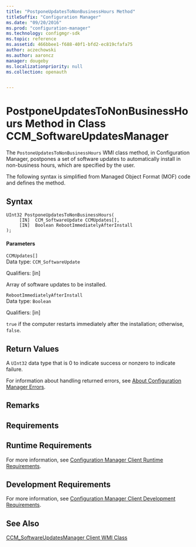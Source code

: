 ```yaml
---
title: "PostponeUpdatesToNonBusinessHours Method"
titleSuffix: "Configuration Manager"
ms.date: "09/20/2016"
ms.prod: "configuration-manager"
ms.technology: configmgr-sdk
ms.topic: reference
ms.assetid: 466bbee1-f688-40f1-bfd2-ec819cfafa75
author: aczechowski
ms.author: aaroncz
manager: dougeby
ms.localizationpriority: null
ms.collection: openauth


---
```

# PostponeUpdatesToNonBusinessHours Method in Class CCM_SoftwareUpdatesManager
The `PostoneUpdatesToNonBusinessHours` WMI class method, in Configuration Manager, postpones a set of software updates to automatically install in non-business hours, which are specified by the user.  

 The following syntax is simplified from Managed Object Format (MOF) code and defines the method.  

## Syntax  

```  
UInt32 PostponeUpdatesToNonBusinessHours(  
     [IN]  CCM_SoftwareUpdate CCMUpdates[],  
     [IN]  Boolean RebootImmediatelyAfterInstall  
);  
```  

#### Parameters  
 `CCMUpdates[]`  
 Data type: `CCM_SoftwareUpdate`  

 Qualifiers: [in]  

 Array of software updates to be installed.  

 `RebootImmediatelyAfterInstall`  
 Data type: `Boolean`  

 Qualifiers: [in]  

 `true` if the computer restarts immediately after the installation; otherwise, `false`.  

## Return Values  
 A `UInt32` data type that is 0 to indicate success or nonzero to indicate failure.  

 For information about handling returned errors, see [About Configuration Manager Errors](../../../../../develop/core/understand/about-configuration-manager-errors.md).  

## Remarks  

## Requirements  

## Runtime Requirements  
 For more information, see [Configuration Manager Client Runtime Requirements](../../../../../develop/core/reqs/client-runtime-requirements.md).  

## Development Requirements  
 For more information, see [Configuration Manager Client Development Requirements](../../../../../develop/core/reqs/client-development-requirements.md).  

## See Also  
 [CCM_SoftwareUpdatesManager Client WMI Class](../../../../../develop/reference/core/clients/sdk/ccm_softwareupdatesmanager-client-wmi-class.md)
